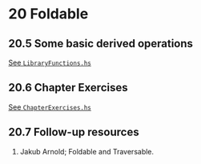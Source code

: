 # 20 Foldable

## 20.5 Some basic derived operations

[See `LibraryFunctions.hs`](/20/LibraryFunctions.hs)

## 20.6 Chapter Exercises

[See `ChapterExercises.hs`](/20/ChapterExercises.hs)

## 20.7 Follow-up resources

1. Jakub Arnold; Foldable and Traversable.

